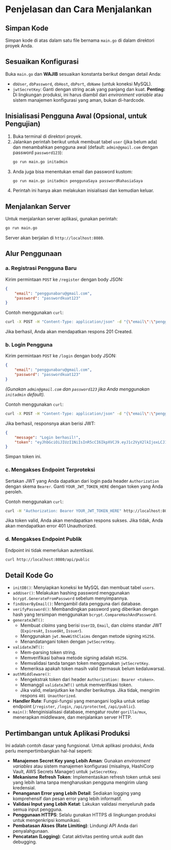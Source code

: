 # Penjelasan dan Cara Menjalankan

## Simpan Kode

Simpan kode di atas dalam satu file bernama `main.go` di dalam direktori proyek Anda.

## Sesuaikan Konfigurasi

Buka `main.go` dan **WAJIB** sesuaikan konstanta berikut dengan detail Anda:
-   `dbUser`, `dbPassword`, `dbHost`, `dbPort`, `dbName` (untuk koneksi MySQL).
-   `jwtSecretKey`: Ganti dengan string acak yang panjang dan kuat. **Penting:** Di lingkungan produksi, ini harus diambil dari *environment variable* atau sistem manajemen konfigurasi yang aman, bukan di-hardcode.

## Inisialisasi Pengguna Awal (Opsional, untuk Pengujian)

1.  Buka terminal di direktori proyek.
2.  Jalankan perintah berikut untuk membuat tabel `user` (jika belum ada) dan menambahkan pengguna awal (default: `admin@gmail.com` dengan password `password123`):
    ```bash
    go run main.go initadmin
    ```
3.  Anda juga bisa menentukan email dan password kustom:
    ```bash
    go run main.go initadmin penggunaSaya passwordRahasiaSaya
    ```
4.  Perintah ini hanya akan melakukan inisialisasi dan kemudian keluar.

## Menjalankan Server

Untuk menjalankan server aplikasi, gunakan perintah:
```bash
go run main.go
```
Server akan berjalan di `http://localhost:8080`.

## Alur Penggunaan

### a. Registrasi Pengguna Baru
Kirim permintaan `POST` ke `/register` dengan body JSON:
```json
{
    "email": "penggunabaru@gmail.com",
    "password": "passwordkuat123"
}
```
Contoh menggunakan `curl`:
```bash
curl -X POST -H "Content-Type: application/json" -d "{\"email\":\"penggunabaru@gmail.com\",\"password\":\"passwordkuat123\"}" http://localhost:8080/register
```
Jika berhasil, Anda akan mendapatkan respons 201 Created.

### b. Login Pengguna
Kirim permintaan `POST` ke `/login` dengan body JSON:
```json
{
    "email": "penggunabaru@gmail.com",
    "password": "passwordkuat123"
}
```
*(Gunakan `admin@gmail.com` dan `password123` jika Anda menggunakan `initadmin` default).*

Contoh menggunakan `curl`:
```bash
curl -X POST -H "Content-Type: application/json" -d "{\"email\":\"penggunabaru@gmail.com\",\"password\":\"passwordkuat123\"}" http://localhost:8080/login
```
Jika berhasil, responsnya akan berisi JWT:
```json
{
    "message": "Login berhasil!",
    "token": "eyJhbGciOiJIUzI1NiIsInR5cCI6IkpXVCJ9.eyJ1c2VyX2lkIjoxLCJ1c2VybmFtZSI6InBlbmdndW5hYmFydSIsImV4cCI6MTYxODQxNjAwMCwiaWF0IjoxNjE4MzI5NjAwLCJpc3MiOiJhcGxpY2FzaS1zYXlhLmNvbSJ9.xxxxxxxxxxxx"
}
```
Simpan token ini.

### c. Mengakses Endpoint Terproteksi
Sertakan JWT yang Anda dapatkan dari login pada header `Authorization` dengan skema `Bearer`.
Ganti `YOUR_JWT_TOKEN_HERE` dengan token yang Anda peroleh.

Contoh menggunakan `curl`:
```bash
curl -H "Authorization: Bearer YOUR_JWT_TOKEN_HERE" http://localhost:8080/api/protected
```
Jika token valid, Anda akan mendapatkan respons sukses. Jika tidak, Anda akan mendapatkan error 401 Unauthorized.

### d. Mengakses Endpoint Publik
Endpoint ini tidak memerlukan autentikasi.
```bash
curl http://localhost:8080/api/public
```

## Detail Kode Go

-   `initDB()`: Menyiapkan koneksi ke MySQL dan membuat tabel `users`.
-   `addUser()`: Melakukan hashing password menggunakan `bcrypt.GenerateFromPassword` sebelum menyimpannya.
-   `findUserByEmail()`: Mengambil data pengguna dari database.
-   `verifyPassword()`: Membandingkan password yang diberikan dengan hash yang tersimpan menggunakan `bcrypt.CompareHashAndPassword`.
-   `generateJWT()`:
    -   Membuat *claims* yang berisi `UserID`, `Email`, dan *claims* standar JWT (`ExpiresAt`, `IssuedAt`, `Issuer`).
    -   Menggunakan `jwt.NewWithClaims` dengan metode signing `HS256`.
    -   Menandatangani token dengan `jwtSecretKey`.
-   `validateJWT()`:
    -   Mem-parsing token string.
    -   Memverifikasi bahwa metode signing adalah `HS256`.
    -   Memvalidasi tanda tangan token menggunakan `jwtSecretKey`.
    -   Memeriksa apakah token masih valid (termasuk belum kedaluwarsa).
-   `authMiddleware()`:
    -   Mengekstrak token dari header `Authorization: Bearer <token>`.
    -   Memanggil `validateJWT()` untuk memverifikasi token.
    -   Jika valid, melanjutkan ke handler berikutnya. Jika tidak, mengirim respons `401 Unauthorized`.
-   **Handler Rute**: Fungsi-fungsi yang menangani logika untuk setiap endpoint (`/register`, `/login`, `/api/protected`, `/api/public`).
-   `main()`: Menginisialisasi database, mengatur router `gorilla/mux`, menerapkan middleware, dan menjalankan server HTTP.

## Pertimbangan untuk Aplikasi Produksi

Ini adalah contoh dasar yang fungsional. Untuk aplikasi produksi, Anda perlu mempertimbangkan hal-hal seperti:

-   **Manajemen Secret Key yang Lebih Aman**: Gunakan *environment variables* atau sistem manajemen konfigurasi (misalnya, HashiCorp Vault, AWS Secrets Manager) untuk `jwtSecretKey`.
-   **Mekanisme Refresh Token**: Implementasikan refresh token untuk sesi yang lebih lama tanpa mengharuskan pengguna mengirim ulang kredensial.
-   **Penanganan Error yang Lebih Detail**: Sediakan logging yang komprehensif dan pesan error yang lebih informatif.
-   **Validasi Input yang Lebih Ketat**: Lakukan validasi menyeluruh pada semua input pengguna.
-   **Penggunaan HTTPS**: Selalu gunakan HTTPS di lingkungan produksi untuk mengenkripsi komunikasi.
-   **Pembatasan Akses (Rate Limiting)**: Lindungi API Anda dari penyalahgunaan.
-   **Pencatatan (Logging)**: Catat aktivitas penting untuk audit dan debugging.